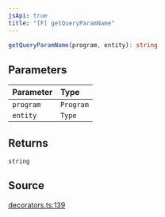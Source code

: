 ```yaml
---
jsApi: true
title: "[F] getQueryParamName"
---
```


```ts
getQueryParamName(program, entity): string
```

## Parameters

| Parameter | Type      |
| :-------- | :-------- |
| `program` | `Program` |
| `entity`  | `Type`    |

## Returns

`string`

## Source

[decorators.ts:139](https://github.com/markcowl/cadl/blob/1a6d2b70/packages/http/src/decorators.ts#L139)
